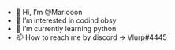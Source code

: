 - 👋 Hi, I’m @Mariooon
- 👀 I’m interested in codind obsy
- 🌱 I’m currently learning python
- 📫 How to reach me by discord -> Vlurp#4445

<!---
Mariooon/Mariooon is a ✨ special ✨ repository because its `README.md` (this file) appears on your GitHub profile.
You can click the Preview link to take a look at your changes.
--->
